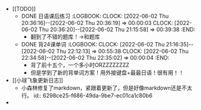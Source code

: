 - [[TODO]]
	- DONE 日语课后练习
	  :LOGBOOK:
	  CLOCK: [2022-06-02 Thu 20:36:16]--[2022-06-02 Thu 20:36:19] =>  00:00:03
	  CLOCK: [2022-06-02 Thu 20:36:20]--[2022-06-02 Thu 21:15:58] =>  00:39:38
	  :END:
		- 翻到了不错的题库！→和题库
	- DONE 背24课单词
	  :LOGBOOK:
	  CLOCK: [2022-06-02 Thu 21:16:35]--[2022-06-02 Thu 22:12:13] =>  00:55:38
	  CLOCK: [2022-06-02 Thu 22:34:58]--[2022-06-02 Thu 22:35:02] =>  00:00:04
	  :END:
		- 背了前十五个，一个多小时ORZZZZZZZZ
		- 但是学到了新的背单词方案！用外接键盘+最最日语！很有用！！
- [[小球飞象更新日志]]
	- 小森林修复了markdown，紧跟着更新了，但是好像markdown还是不太行。
	  id:: 6298ce25-f686-49da-9be7-ec01ca1c80b6
-